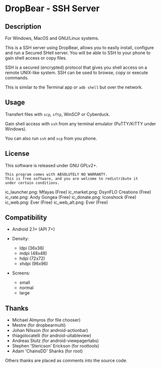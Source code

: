 DropBear - SSH Server
=====================

Description
-----------

For Windows, MacOS and GNU/Linux systems.

This is a SSH server using DropBear, allows you to easily install, configure and run a Secured SHell server. You will be able to SSH to your phone to gain shell access or copy files.

SSH is a secured (encrypted) protocol that gives you shell access on a remote UNIX-like system. SSH can be used to browse, copy or execute commands.

This is similar to the Terminal app or `adb shell` but over the network.

Usage
-----

Transfert files with `scp`, `sftp`, WinSCP or Cyberduck.

Gain shell access with `ssh` from any terminal emulator (PuTTY/KiTTY under Windows).

You can also run `ssh` and `scp` from you phone.

License
-------

This software is released under GNU GPLv2+.

    This program comes with ABSOLUTELY NO WARRANTY.
    This is free software, and you are welcome to redistribute it
    under certain conditions.

ic_launcher.png: Mfayas (Free)
ic_market.png: DsynFLO Creations (Free)
ic_rate.png: Andy Gongea (Free)
ic_donate.png: Iconshock (Free)
ic_web.png: Ever (Free)
ic_web_alt.png: Ever (Free)

Compatibility
-------------

* Android 2.1+ (API 7+)

* Density:
  * ldpi (36x36)
  * mdpi (48x48)
  * hdpi (72x72)
  * xhdpi (96x96)

* Screens:
  * small
  * normal
  * large

Thanks
------

* Michael Almyros (for file chooser)
* Mestre (for dropbearmulti)
* Johan Nilsson (for android-actionbar)
* thiagolocatelli (for android-uitableview)
* Andreas Stutz (for android-viewpagertabs)
* Stephen 'Stericson' Erickson (for roottools)
* Adam 'ChainsDD' Shanks (for root)

Others thanks are placed as comments into the source code.
